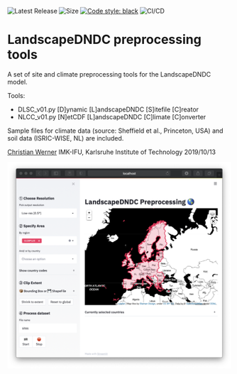 ![Latest Release](https://img.shields.io/github/tag/cwerner/ldndctools.svg)
![Size](https://img.shields.io/github/repo-size/cwerner/ldndctools.svg)
[![Code style: black](https://img.shields.io/badge/code%20style-black-000000.svg)](https://github.com/psf/black)
![CI/CD](https://github.com/cwerner/ldndctools/actions/workflows/base-ci.yml/badge.svg)

# LandscapeDNDC preprocessing tools

A set of site and climate preprocessing tools for the LandscapeDNDC model.

Tools:
- DLSC_v01.py [D]ynamic [L]andscapeDNDC [S]itefile [C]reator
- NLCC_v01.py [N]etCDF [L]andscapeDNDC [C]limate [C]onverter

Sample files for climate data (source: Sheffield et al., Princeton, USA) and
soil data (ISRIC-WISE, NL) are included.

[Christian Werner](mailto:christian.werner@kit.edu)
IMK-IFU, Karlsruhe Institute of Technology
2019/10/13

![image info](./assets/screenshot_gui.png )
